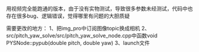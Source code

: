 用视频完全能跑通的版本，由于没有实物测试，导致很多参数未经测试，代码中也存在很多bug、逻辑错误，觉得哪里有问题的大胆质疑



需要更改的地方：
1、把img_pro中订阅图像topic换成相机
2、src/pitch_yaw_solve/src/pitch_yaw_solve_node.cpp中函数void PYSNode::pypub(double pitch, double yaw)
3、launch文件
